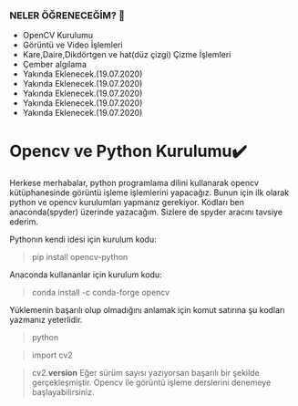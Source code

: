 ### NELER ÖĞRENECEĞİM? :key:

- OpenCV Kurulumu
- Görüntü ve Video İşlemleri
- Kare,Daire,Dikdörtgen ve hat(düz çizgi) Çizme İşlemleri 
- Çember algılama
- Yakında Eklenecek.(19.07.2020)
- Yakında Eklenecek.(19.07.2020)
- Yakında Eklenecek.(19.07.2020)
- Yakında Eklenecek.(19.07.2020)
- Yakında Eklenecek.(19.07.2020)

# Opencv ve Python Kurulumu:heavy_check_mark:

Herkese merhabalar, python programlama dilini kullanarak opencv kütüphanesinde görüntü işleme işlemlerini yapacağız. Bunun için ilk olarak python ve opencv kurulumları yapmanız gerekiyor. Kodları ben anaconda(spyder) üzerinde yazacağım. Sizlere de spyder aracını tavsiye ederim.

Pythonın kendi idesi için kurulum kodu:

> pip install opencv-python

Anaconda kullananlar için kurulum kodu:

> conda install -c conda-forge opencv

Yüklemenin başarılı olup olmadığını anlamak için komut satırına şu kodları yazmanız yeterlidir.

> python

> import cv2

> cv2.__version__
Eğer sürüm sayısı yazıyorsan başarılı bir şekilde gerçekleşmiştir. Opencv ile görüntü işleme derslerini denemeye başlayabilirsiniz.

